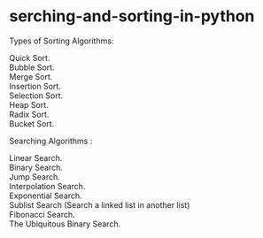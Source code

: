 # serching-and-sorting-in-python
Types of Sorting Algorithms:

Quick Sort.</br>
Bubble Sort.</br>
Merge Sort.</br>
Insertion Sort.</br>
Selection Sort.</br>
Heap Sort.</br>
Radix Sort.</br>
Bucket Sort.</br>

Searching Algorithms :

Linear Search.</br>
Binary Search.</br>
Jump Search.</br>
Interpolation Search.</br>
Exponential Search.</br>
Sublist Search (Search a linked list in another list)</br>
Fibonacci Search.</br>
The Ubiquitous Binary Search.</br>
 
 

